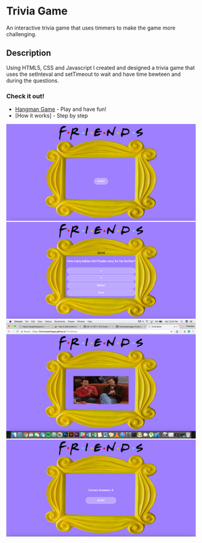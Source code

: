# Trivia Game

An interactive trivia game that uses timmers to make the game more challenging.

## Description

Using HTML5, CSS and Javascript I created and designed a trivia game that uses the setInteval and setTimeout to wait and have time bewteen and during the questions.

### Check it out!

* [Hangman Game](https://franciscaechague.github.io/TriviaGame/) - Play and have fun!
* [How it works] - Step by step

![Step 1](/assets/images/step1.png?raw=true "Step 1")
![Step 2](/assets/images/step2.png?raw=true "Step 2")
![Step 3](/assets/images/step3.png?raw=true "Step 3")
![Step 4](/assets/images/step4.png?raw=true "Step 4")

